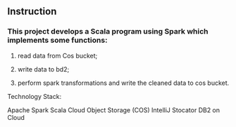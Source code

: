 ## Instruction

### This project develops a Scala program using Spark which implements some functions:

1. read data from Cos bucket;

2. write data to bd2;

3. perform spark transformations and write the cleaned data to cos bucket.

Technology Stack:

Apache Spark 
Scala 
Cloud Object Storage (COS)
IntelliJ
Stocator
DB2 on Cloud 
